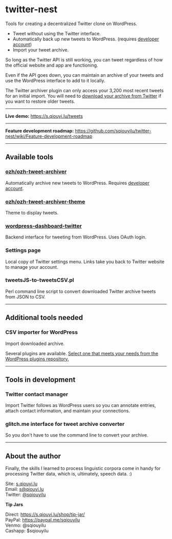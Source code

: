 # twitter-nest
Tools for creating a decentralized Twitter clone on WordPress. 

- Tweet without using the Twitter interface.
- Automatically back up new tweets to WordPress. (requires <a href="https://developer.twitter.com/">developer account</a>)
- Import your tweet archive.

So long as the Twitter API is still working, you can tweet regardless of how the official website and app are functioning. 

Even if the API goes down, you can maintain an archive of your tweets and use the WordPress interface to add to it locally.

The Twitter archiver plugin can only access your 3,200 most recent tweets for an initial import. You will need to <a href="https://help.twitter.com/en/managing-your-account/how-to-download-your-twitter-archive" target="_new">download your archive from Twitter</a> if you want to restore older tweets.

----

**Live demo:** https://s.qiouyi.lu/tweets

----

**Feature development roadmap:** https://github.com/sqiouyilu/twitter-nest/wiki/Feature-development-roadmap

----

## Available tools

### <a href="https://github.com/ozh/ozh-tweet-archiver">ozh/ozh-tweet-archiver</a>

Automatically archive new tweets to WordPress. Requires <a href="https://developer.twitter.com/">developer account</a>.

### <a href="https://github.com/ozh/ozh-tweet-archiver-theme">ozh/ozh-tweet-archiver-theme</a>

Theme to display tweets.

### <a href="https://wordpress.org/plugins/wordpress-dashboard-twitter/">wordpress-dashboard-twitter</a>

Backend interface for tweeting from WordPress. Uses OAuth login.

### Settings page

Local copy of Twitter settings menu. Links take you back to Twitter website to manage your account.

### tweetsJS-to-tweetsCSV.pl

Perl command line script to convert downloaded Twitter archive tweets from JSON to CSV.

----

## Additional tools needed

### CSV importer for WordPress

Import downloaded archive. 

Several plugins are available. <a href="https://wordpress.org/plugins/tags/csv/">Select one that meets your needs from the WordPress plugins repository.</a>

----

## Tools in development

### Twitter contact manager

Import Twitter follows as WordPress users so you can annotate entries, attach contact information, and maintain your connections.

### glitch.me interface for tweet archive converter

So you don't have to use the command line to convert your archive.

----

## About the author

Finally, the skills I learned to process linguistic corpora come in handy for processing Twitter data, which is, ultimately, speech data. :)

Site: <a href="https://s.qiouyi.lu/" target="_new">s.qiouyi.lu</a><br />
Email: <a href="mailto:s@qiouyi.lu">s@qiouyi.lu</a><br />
Twitter: <a href="https://twitter.com/sqiouyilu" target="_new">@sqiouyilu</a>

**Tip Jars**

Direct: https://s.qiouyi.lu/shop/tip-jar/<br />
PayPal: https://paypal.me/sqiouyilu<br />
Venmo: @sqiouyilu<br />
Cashapp: $sqiouyilu
